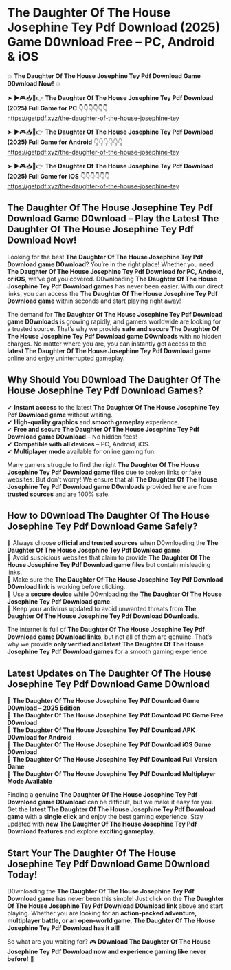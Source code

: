 # The Daughter Of The House Josephine Tey Pdf Download (2025) Game D0wnload Free – PC, Android & iOS

💥 **The Daughter Of The House Josephine Tey Pdf Download Game D0wnload Now!** 💥  

➤ ►🎮📥📱👉 **The Daughter Of The House Josephine Tey Pdf Download (2025) Full Game for PC** 👇👇👇👇👇👇  
https://getpdf.xyz/the-daughter-of-the-house-josephine-tey  

➤ ►🎮📥📱👉 **The Daughter Of The House Josephine Tey Pdf Download (2025) Full Game for Android** 👇👇👇👇👇👇  
https://getpdf.xyz/the-daughter-of-the-house-josephine-tey  

➤ ►🎮📥📱👉 **The Daughter Of The House Josephine Tey Pdf Download (2025) Full Game for iOS** 👇👇👇👇👇👇  
https://getpdf.xyz/the-daughter-of-the-house-josephine-tey  

## The Daughter Of The House Josephine Tey Pdf Download Game D0wnload – Play the Latest The Daughter Of The House Josephine Tey Pdf Download Now!

Looking for the best **The Daughter Of The House Josephine Tey Pdf Download game D0wnload**? You’re in the right place! Whether you need **The Daughter Of The House Josephine Tey Pdf Download for PC, Android, or iOS**, we’ve got you covered. D0wnloading **The Daughter Of The House Josephine Tey Pdf Download games** has never been easier. With our direct links, you can access the **The Daughter Of The House Josephine Tey Pdf Download game** within seconds and start playing right away!  

The demand for **The Daughter Of The House Josephine Tey Pdf Download game D0wnloads** is growing rapidly, and gamers worldwide are looking for a trusted source. That’s why we provide **safe and secure The Daughter Of The House Josephine Tey Pdf Download game D0wnloads** with no hidden charges. No matter where you are, you can instantly get access to the **latest The Daughter Of The House Josephine Tey Pdf Download game** online and enjoy uninterrupted gameplay.  

## **Why Should You D0wnload The Daughter Of The House Josephine Tey Pdf Download Games?**  

✔ **Instant access** to the latest **The Daughter Of The House Josephine Tey Pdf Download game** without waiting.  
✔ **High-quality graphics** and **smooth gameplay** experience.  
✔ **Free and secure The Daughter Of The House Josephine Tey Pdf Download game D0wnload** – No hidden fees!  
✔ **Compatible with all devices** – PC, Android, iOS.  
✔ **Multiplayer mode** available for online gaming fun.  

Many gamers struggle to find the right **The Daughter Of The House Josephine Tey Pdf Download game files** due to broken links or fake websites. But don’t worry! We ensure that all **The Daughter Of The House Josephine Tey Pdf Download game D0wnloads** provided here are from **trusted sources** and are 100% safe.  

## **How to D0wnload The Daughter Of The House Josephine Tey Pdf Download Game Safely?**  

📌 Always choose **official and trusted sources** when D0wnloading the **The Daughter Of The House Josephine Tey Pdf Download game**.  
📌 Avoid suspicious websites that claim to provide **The Daughter Of The House Josephine Tey Pdf Download game files** but contain misleading links.  
📌 Make sure the **The Daughter Of The House Josephine Tey Pdf Download D0wnload link** is working before clicking.  
📌 Use a **secure device** while D0wnloading the **The Daughter Of The House Josephine Tey Pdf Download game**.  
📌 Keep your antivirus updated to avoid unwanted threats from **The Daughter Of The House Josephine Tey Pdf Download D0wnloads**.  

The internet is full of **The Daughter Of The House Josephine Tey Pdf Download game D0wnload links**, but not all of them are genuine. That’s why we provide **only verified and latest The Daughter Of The House Josephine Tey Pdf Download games** for a smooth gaming experience.  

## **Latest Updates on The Daughter Of The House Josephine Tey Pdf Download Game D0wnload**  

🔹 **The Daughter Of The House Josephine Tey Pdf Download Game D0wnload – 2025 Edition**  
🔹 **The Daughter Of The House Josephine Tey Pdf Download PC Game Free D0wnload**  
🔹 **The Daughter Of The House Josephine Tey Pdf Download APK D0wnload for Android**  
🔹 **The Daughter Of The House Josephine Tey Pdf Download iOS Game D0wnload**  
🔹 **The Daughter Of The House Josephine Tey Pdf Download Full Version Game**  
🔹 **The Daughter Of The House Josephine Tey Pdf Download Multiplayer Mode Available**  

Finding a **genuine The Daughter Of The House Josephine Tey Pdf Download game D0wnload** can be difficult, but we make it easy for you. Get the **latest The Daughter Of The House Josephine Tey Pdf Download game** with a **single click** and enjoy the best gaming experience. Stay updated with **new The Daughter Of The House Josephine Tey Pdf Download features** and explore **exciting gameplay**.  

## **Start Your The Daughter Of The House Josephine Tey Pdf Download Game D0wnload Today!**  

D0wnloading the **The Daughter Of The House Josephine Tey Pdf Download game** has never been this simple! Just click on the **The Daughter Of The House Josephine Tey Pdf Download D0wnload link** above and start playing. Whether you are looking for an **action-packed adventure, multiplayer battle, or an open-world game**, **The Daughter Of The House Josephine Tey Pdf Download has it all!**  

So what are you waiting for? 🎮 **D0wnload The Daughter Of The House Josephine Tey Pdf Download now and experience gaming like never before!** 🚀  